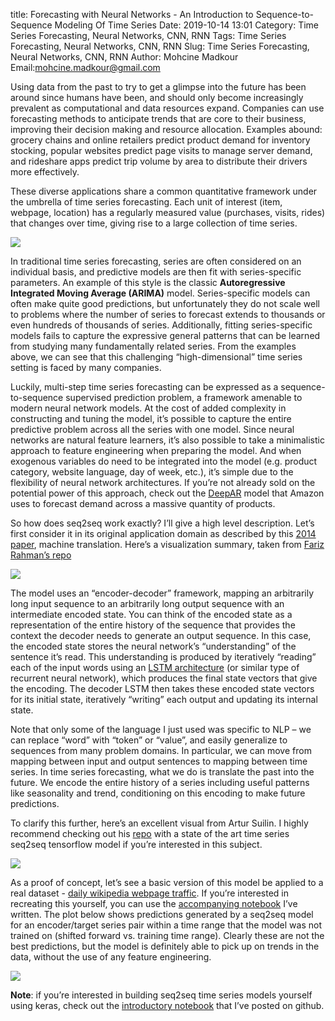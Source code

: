title: Forecasting with Neural Networks - An Introduction to Sequence-to-Sequence Modeling Of Time Series
Date: 2019-10-14 13:01
Category: Time Series Forecasting, Neural Networks, CNN, RNN
Tags: Time Series Forecasting, Neural Networks, CNN, RNN
Slug: Time Series Forecasting, Neural Networks, CNN, RNN
Author: Mohcine Madkour
Email:mohcine.madkour@gmail.com


Using data from the past to try to get a glimpse into the future has been around since humans have been, and should only become increasingly prevalent as computational and data resources expand. Companies can use forecasting methods to anticipate trends that are core to their business, improving their decision making and resource allocation. Examples abound: grocery chains and online retailers predict product demand for inventory stocking, popular websites predict page visits to manage server demand, and rideshare apps predict trip volume by area to distribute their drivers more effectively.

These diverse applications share a common quantitative framework under the umbrella of time series forecasting. Each unit of interest (item, webpage, location) has a regularly measured value (purchases, visits, rides) that changes over time, giving rise to a large collection of time series.


![](./images/random_series.png)

In traditional time series forecasting, series are often considered on an individual basis, and predictive models are then fit with series-specific parameters. An example of this style is the classic **Autoregressive Integrated Moving Average (ARIMA)** model. Series-specific models can often make quite good predictions, but unfortunately they do not scale well to problems where the number of series to forecast extends to thousands or even hundreds of thousands of series. Additionally, fitting series-specific models fails to capture the expressive general patterns that can be learned from studying many fundamentally related series. From the examples above, we can see that this challenging “high-dimensional” time series setting is faced by many companies.

Luckily, multi-step time series forecasting can be expressed as a sequence-to-sequence supervised prediction problem, a framework amenable to modern neural network models. At the cost of added complexity in constructing and tuning the model, it’s possible to capture the entire predictive problem across all the series with one model. Since neural networks are natural feature learners, it’s also possible to take a minimalistic approach to feature engineering when preparing the model. And when exogenous variables do need to be integrated into the model (e.g. product category, website language, day of week, etc.), it’s simple due to the flexibility of neural network architectures. If you’re not already sold on the potential power of this approach, check out the [DeepAR](https://arxiv.org/pdf/1704.04110.pdf) model that Amazon uses to forecast demand across a massive quantity of products.

So how does seq2seq work exactly? I’ll give a high level description. Let’s first consider it in its original application domain as described by this [2014 paper](https://arxiv.org/abs/1409.3215), machine translation. Here’s a visualization summary, taken from [Fariz Rahman’s repo](https://github.com/farizrahman4u/seq2seq)

![](./images/seq2seq_lang.png)

The model uses an “encoder-decoder” framework, mapping an arbitrarily long input sequence to an arbitrarily long output sequence with an intermediate encoded state. You can think of the encoded state as a representation of the entire history of the sequence that provides the context the decoder needs to generate an output sequence. In this case, the encoded state stores the neural network’s “understanding” of the sentence it’s read. This understanding is produced by iteratively “reading” each of the input words using an [LSTM architecture](http://colah.github.io/posts/2015-08-Understanding-LSTMs/) (or similar type of recurrent neural network), which produces the final state vectors that give the encoding. The decoder LSTM then takes these encoded state vectors for its initial state, iteratively “writing” each output and updating its internal state.

Note that only some of the language I just used was specific to NLP – we can replace “word” with “token” or “value”, and easily generalize to sequences from many problem domains. In particular, we can move from mapping between input and output sentences to mapping between time series. In time series forecasting, what we do is translate the past into the future. We encode the entire history of a series including useful patterns like seasonality and trend, conditioning on this encoding to make future predictions.

To clarify this further, here’s an excellent visual from Artur Suilin. I highly recommend checking out his [repo](https://github.com/Arturus/kaggle-web-traffic) with a state of the art time series seq2seq tensorflow model if you’re interested in this subject.

![](./images/seq2seq_ts.png)

As a proof of concept, let’s see a basic version of this model be applied to a real dataset - [daily wikipedia webpage traffic](https://www.kaggle.com/c/web-traffic-time-series-forecasting). If you’re interested in recreating this yourself, you can use the [accompanying notebook](https://github.com/mohcinemadkour/TimeSeries_Seq2Seq/blob/master/notebooks/TS_Seq2Seq_Intro.ipynb) I’ve written. The plot below shows predictions generated by a seq2seq model for an encoder/target series pair within a time range that the model was not trained on (shifted forward vs. training time range). Clearly these are not the best predictions, but the model is definitely able to pick up on trends in the data, without the use of any feature engineering.

![](./images/seq2seq_preds.png)

**Note**: if you’re interested in building seq2seq time series models yourself using keras, check out the [introductory notebook](https://github.com/mohcinemadkour/TimeSeries_Seq2Seq/blob/master/notebooks/TS_Seq2Seq_Intro.ipynb) that I’ve posted on github.


```python

```
